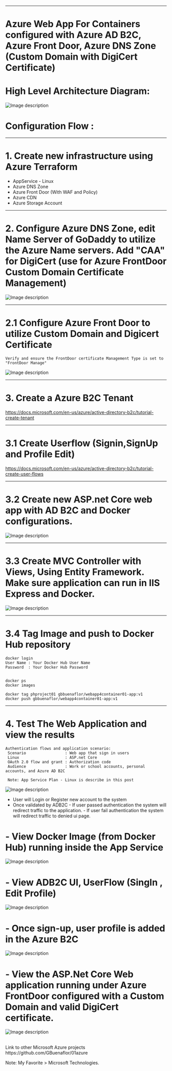 ----------------------------------------------------------
# Azure Web App For Containers configured with Azure AD B2C, Azure Front Door, Azure DNS Zone (Custom Domain with DigiCert Certificate)


# High Level Architecture Diagram:


![Image description](https://github.com/GBuenaflor/01azure-appservices-webapp4container-b2c/blob/master/Images/GB-WebAppForContainer01.png)


# Configuration Flow :

------------------------------------------------------------------------------
# 1. Create new infrastructure using Azure Terraform

 - AppService - Linux
 - Azure DNS Zone
 - Azure Front Door (With WAF and Policy)
 - Azure CDN
 - Azure Storage Account 
 
------------------------------------------------------------------------------
# 2. Configure Azure DNS Zone, edit Name Server of GoDaddy to utilize the Azure Name servers. Add "CAA" for DigiCert (use for Azure FrontDoor Custom Domain Certificate Management)
	 
![Image description](https://github.com/GBuenaflor/01azure-appservices-webapp4container-b2c/blob/master/Images/GB-WebAppForContainer02.png)


------------------------------------------------------------------------------
# 2.1 Configure Azure Front Door to utilize Custom Domain and Digicert Certificate

    Verify and ensure the FrontDoor certificate Management Type is set to "FrontDoor Manage"

![Image description](https://github.com/GBuenaflor/01azure-appservices-webapp4container-b2c/blob/master/Images/GB-WebAppForContainer03.png)


------------------------------------------------------------------------------
# 3. Create a Azure B2C Tenant

https://docs.microsoft.com/en-us/azure/active-directory-b2c/tutorial-create-tenant

-----------------------------------------------------------------------------
# 3.1 Create Userflow (Signin,SignUp and Profile Edit) 

https://docs.microsoft.com/en-us/azure/active-directory-b2c/tutorial-create-user-flows
 
------------------------------------------------------------------------------
# 3.2 Create new  ASP.net Core web app with AD B2C and Docker configurations.

![Image description](https://github.com/GBuenaflor/01azure-appservices-webapp4container-b2c/blob/master/Images/GB-WebAppForContainer04.png)
		
------------------------------------------------------------------------------
# 3.3 Create MVC Controller with Views, Using Entity Framework. Make sure application can run in IIS Express and Docker.

![Image description](https://github.com/GBuenaflor/01azure-appservices-webapp4container-b2c/blob/master/Images/GB-WebAppForContainer05.png)


------------------------------------------------------------------------------
# 3.4 Tag Image and push to Docker Hub repository

```
docker login
User Name : Your Docker Hub User Name	
Password  : Your Docker Hub Password
	

docker ps
docker images  

docker tag phproject01 gbbuenaflor/webapp4container01-app:v1
docker push gbbuenaflor/webapp4container01-app:v1
```
  
------------------------------------------------------------------------------
# 4. Test The Web Application and view the results

    Authentication flows and application scenario:
     Scenario                 : Web app that sign in users
     Linux                    : ASP.net Core
     OAuth 2.0 flow and grant : Authorization code
     Audience                 : Work or school accounts, personal accounts, and Azure AD B2C

     Note: App Service Plan - Linux is describe in this post
	 
![Image description](https://github.com/GBuenaflor/01azure-appservices-webapp4container-b2c/blob/master/Images/GB-WebAppForContainer06.png)


   -	User will Login or Register new account to the system
   -	Once validated by ADB2C
      -	If user passed authentication the system will redirect traffic to the application.
      -	If user fail authentication the system will redirect traffic to denied ui page.


 
# -  View Docker Image (from Docker Hub) running inside the App Service


![Image description](https://github.com/GBuenaflor/01azure-appservices-webapp4container-b2c/blob/master/Images/GB-WebAppForContainer09.png)


 
# -  View ADB2C UI, UserFlow (SingIn , Edit Profile)


![Image description](https://github.com/GBuenaflor/01azure-appservices-webapp4container-b2c/blob/master/Images/GB-WebAppForContainer07.png)



# -  Once sign-up, user profile is added in the Azure B2C


![Image description](https://github.com/GBuenaflor/01azure-appservices-webapp4container-b2c/blob/master/Images/GB-WebAppForContainer10.png)



# -  View the ASP.Net Core Web application running under Azure FrontDoor configured with a Custom Domain and valid DigiCert certificate.


![Image description](https://github.com/GBuenaflor/01azure-appservices-webapp4container-b2c/blob/master/Images/GB-WebAppForContainer08.png)

 


</br>
Link to other Microsoft Azure projects
https://github.com/GBuenaflor/01azure
</br>


Note: My Favorite > Microsoft Technologies.
